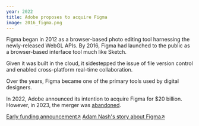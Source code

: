 ```yaml
---
year: 2022
title: Adobe proposes to acquire Figma
image: 2016_figma.png
---
```


Figma began in 2012 as a browser-based photo editing tool harnessing the
newly-released WebGL APIs. By 2016, Figma had launched to the public as a
browser-based interface tool much like Sketch.

Given it was built in the cloud, it sidestepped the issue of file version
control and enabled cross-platform real-time collaboration.

Over the years, Figma became one of the primary tools used by digital designers.

In 2022, Adobe announced its intention to acquire Figma for $20 billion.
However, in 2023, the merger was [abandoned](https://www.figma.com/blog/figma-adobe-abandon-proposed-merger/).

<a href="https://techcrunch.com/2013/06/26/21-years-4-million-dollars/" target="_blank">Early
funding announcement↗</a>
<a href="https://adamnash.blog/2022/09/16/figma-a-random-walk-in-palo-alto/" target="_blank">Adam
Nash's story about Figma↗</a>
